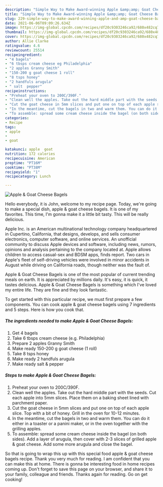 ```yaml
---
description: "Simple Way to Make Award-winning Apple &amp;amp; Goat Cheese Bagels"
title: "Simple Way to Make Award-winning Apple &amp;amp; Goat Cheese Bagels"
slug: 229-simple-way-to-make-award-winning-apple-and-amp-goat-cheese-bagels
date: 2021-06-06T09:09:26.634Z
image: https://img-global.cpcdn.com/recipes/df20c9303246ca92/680x482cq70/apple-goat-cheese-bagels-recipe-main-photo.jpg
thumbnail: https://img-global.cpcdn.com/recipes/df20c9303246ca92/680x482cq70/apple-goat-cheese-bagels-recipe-main-photo.jpg
cover: https://img-global.cpcdn.com/recipes/df20c9303246ca92/680x482cq70/apple-goat-cheese-bagels-recipe-main-photo.jpg
author: Allie Clarke
ratingvalue: 4.6
reviewcount: 25514
recipeingredient:
- "4 bagels"
- "6 tbsps cream cheese eg Philadelphia"
- "2 apples Granny Smith"
- "150-200 g goat cheese 1 roll"
- "8 tsps honey"
- "2 handfuls arugula"
- " salt  pepper"
recipeinstructions:
- "Preheat your oven to 200C/390F."
- "Clean well the apples. Take out the hard middle part with the seeds. Cut each apple into 5mm slices. Place them on a baking sheet lined with parchment paper."
- "Cut the goat cheese in 5mm slices and put one on top of each apple slice. Top with a bit of honey. Grill in the oven for 10-12 minutes."
- "In the meantime, cut the bagels in two and warm them. You can do it either in a toaster or a panini maker, or in the oven together with the grilling apples."
- "To assemble: spread some cream cheese inside the bagel (on both sides). Add a layer of arugula, then cover with 2-3 slices of grilled apple &amp; goat cheese. Add some more arugula and close the bagel."
categories:
- Recipe
tags:
- apple
- 
- goat

katakunci: apple  goat 
nutrition: 172 calories
recipecuisine: American
preptime: "PT16M"
cooktime: "PT38M"
recipeyield: "1"
recipecategory: Lunch

---
```



![Apple &amp; Goat Cheese Bagels](https://img-global.cpcdn.com/recipes/df20c9303246ca92/680x482cq70/apple-goat-cheese-bagels-recipe-main-photo.jpg)

Hello everybody, it is John, welcome to my recipe page. Today, we're going to make a special dish, apple &amp; goat cheese bagels. It is one of my favorites. This time, I'm gonna make it a little bit tasty. This will be really delicious.

Apple Inc. is an American multinational technology company headquartered in Cupertino, California, that designs, develops, and sells consumer electronics, computer software, and online services. An unofficial community to discuss Apple devices and software, including news, rumors, opinions and analysis pertaining to the company located at. Apple allows children to access casual-sex and BDSM apps, finds report. Two cars in Apple&#39;s fleet of self-driving vehicles were involved in minor accidents in August while driving on California roads, though neither was the fault of.

Apple &amp; Goat Cheese Bagels is one of the most popular of current trending meals on earth. It is appreciated by millions daily. It's easy, it is quick, it tastes delicious. Apple &amp; Goat Cheese Bagels is something which I've loved my entire life. They are fine and they look fantastic.


To get started with this particular recipe, we must first prepare a few components. You can cook apple &amp; goat cheese bagels using 7 ingredients and 5 steps. Here is how you cook that.

<!--inarticleads1-->

##### The ingredients needed to make Apple &amp; Goat Cheese Bagels:

1. Get 4 bagels
1. Take 6 tbsps cream cheese (e.g. Philadelphia)
1. Prepare 2 apples Granny Smith
1. Make ready 150-200 g goat cheese (1 roll)
1. Take 8 tsps honey
1. Make ready 2 handfuls arugula
1. Make ready  salt &amp; pepper




<!--inarticleads2-->

##### Steps to make Apple &amp; Goat Cheese Bagels:

1. Preheat your oven to 200C/390F.
1. Clean well the apples. Take out the hard middle part with the seeds. Cut each apple into 5mm slices. Place them on a baking sheet lined with parchment paper.
1. Cut the goat cheese in 5mm slices and put one on top of each apple slice. Top with a bit of honey. Grill in the oven for 10-12 minutes.
1. In the meantime, cut the bagels in two and warm them. You can do it either in a toaster or a panini maker, or in the oven together with the grilling apples.
1. To assemble: spread some cream cheese inside the bagel (on both sides). Add a layer of arugula, then cover with 2-3 slices of grilled apple &amp; goat cheese. Add some more arugula and close the bagel.




So that is going to wrap this up with this special food apple &amp; goat cheese bagels recipe. Thank you very much for reading. I am confident that you can make this at home. There is gonna be interesting food in home recipes coming up. Don't forget to save this page on your browser, and share it to your family, colleague and friends. Thanks again for reading. Go on get cooking!
